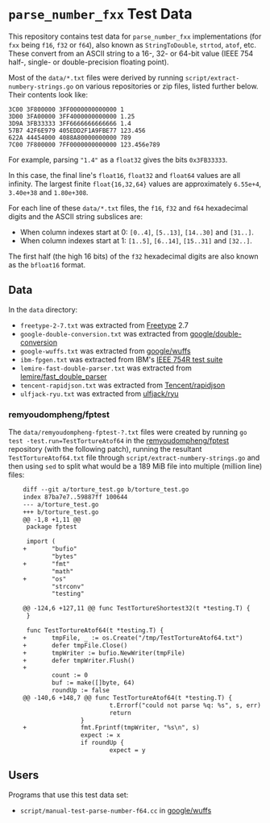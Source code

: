 # `parse_number_fxx` Test Data

This repository contains test data for `parse_number_fxx` implementations (for
`fxx` being `f16`, `f32` or `f64`), also known as `StringToDouble`, `strtod`,
`atof`, etc. These convert from an ASCII string to a 16-, 32- or 64-bit value
(IEEE 754 half-, single- or double-precision floating point).

Most of the `data/*.txt` files were derived by running
`script/extract-numbery-strings.go` on various repositories or zip files,
listed further below. Their contents look like:

    3C00 3F800000 3FF0000000000000 1
    3D00 3FA00000 3FF4000000000000 1.25
    3D9A 3FB33333 3FF6666666666666 1.4
    57B7 42F6E979 405EDD2F1A9FBE77 123.456
    622A 44454000 4088A80000000000 789
    7C00 7F800000 7FF0000000000000 123.456e789

For example, parsing `"1.4"` as a `float32` gives the bits `0x3FB33333`.

In this case, the final line's `float16`, `float32` and `float64` values are
all infinity. The largest finite `float{16,32,64}` values are approximately
`6.55e+4`, `3.40e+38` and `1.80e+308`.

For each line of these `data/*.txt` files, the `f16`, `f32` and `f64`
hexadecimal digits and the ASCII string subslices are:

- When column indexes start at 0: `[0..4]`, `[5..13]`, `[14..30]` and `[31..]`.
- When column indexes start at 1: `[1..5]`, `[6..14]`, `[15..31]` and `[32..]`.

The first half (the high 16 bits) of the `f32` hexadecimal digits are also
known as the `bfloat16` format.


## Data

In the `data` directory:

- `freetype-2-7.txt` was extracted from [Freetype](https://www.freetype.org/)
  2.7
- `google-double-conversion.txt` was extracted from
  [google/double-conversion](https://github.com/google/double-conversion)
- `google-wuffs.txt` was extracted from
  [google/wuffs](https://github.com/google/wuffs)
- `ibm-fpgen.txt` was extracted from IBM's
  [IEEE 754R test suite](https://www.research.ibm.com/haifa/projects/verification/fpgen/test_suite_download.shtml)
- `lemire-fast-double-parser.txt` was extracted from
  [lemire/fast\_double\_parser](https://github.com/lemire/fast_double_parser)
- `tencent-rapidjson.txt` was extracted from
  [Tencent/rapidjson](https://github.com/Tencent/rapidjson)
- `ulfjack-ryu.txt` was extracted from
  [ulfjack/ryu](https://github.com/ulfjack/ryu)


### remyoudompheng/fptest

The `data/remyoudompheng-fptest-?.txt` files were created by running `go test
-test.run=TestTortureAtof64` in the
[remyoudompheng/fptest](https://github.com/remyoudompheng/fptest) repository
(with the following patch), running the resultant `TestTortureAtof64.txt` file
through `script/extract-numbery-strings.go` and then using `sed` to split what
would be a 189 MiB file into multiple (million line) files:

```diff
    diff --git a/torture_test.go b/torture_test.go
    index 87ba7e7..59887ff 100644
    --- a/torture_test.go
    +++ b/torture_test.go
    @@ -1,8 +1,11 @@
     package fptest

     import (
    +       "bufio"
            "bytes"
    +       "fmt"
            "math"
    +       "os"
            "strconv"
            "testing"

    @@ -124,6 +127,11 @@ func TestTortureShortest32(t *testing.T) {
     }

     func TestTortureAtof64(t *testing.T) {
    +       tmpFile, _ := os.Create("/tmp/TestTortureAtof64.txt")
    +       defer tmpFile.Close()
    +       tmpWriter := bufio.NewWriter(tmpFile)
    +       defer tmpWriter.Flush()
    +
            count := 0
            buf := make([]byte, 64)
            roundUp := false
    @@ -140,6 +148,7 @@ func TestTortureAtof64(t *testing.T) {
                            t.Errorf("could not parse %q: %s", s, err)
                            return
                    }
    +               fmt.Fprintf(tmpWriter, "%s\n", s)
                    expect := x
                    if roundUp {
                            expect = y
```


## Users

Programs that use this test data set:

- `script/manual-test-parse-number-f64.cc` in
  [google/wuffs](https://github.com/google/wuffs)
